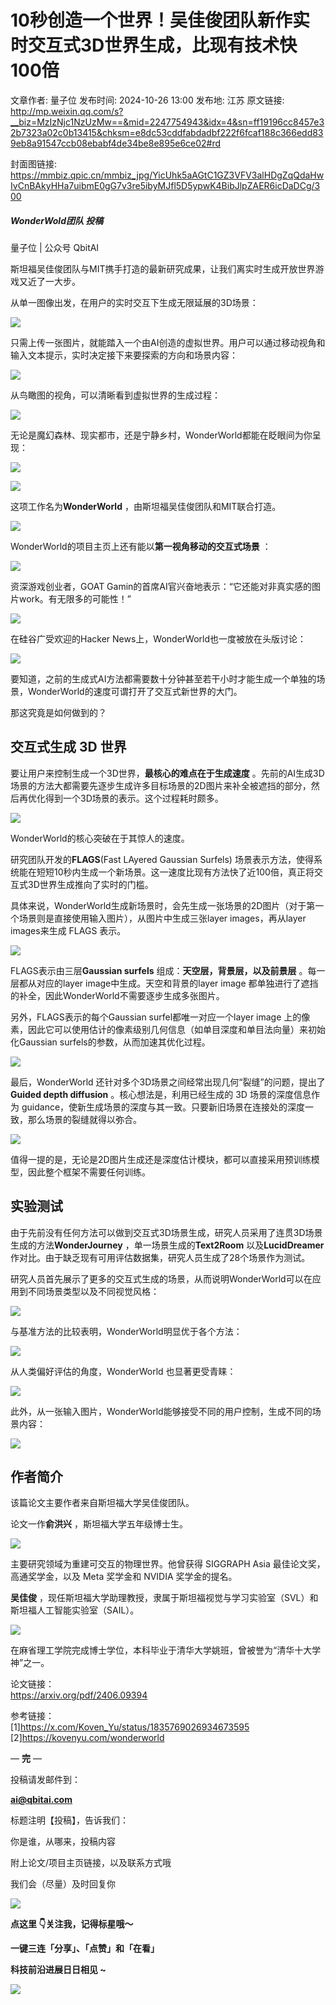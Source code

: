 # 10秒创造一个世界！吴佳俊团队新作实时交互式3D世界生成，比现有技术快100倍

文章作者: 量子位
发布时间: 2024-10-26 13:00
发布地: 江苏
原文链接: http://mp.weixin.qq.com/s?__biz=MzIzNjc1NzUzMw==&mid=2247754943&idx=4&sn=ff19196cc8457e32b7323a02c0b13415&chksm=e8dc53cddfabdadbf222f6fcaf188c366edd839eb8a91547ccb08ebabf4de34be8e895e6ce02#rd

封面图链接: https://mmbiz.qpic.cn/mmbiz_jpg/YicUhk5aAGtC1GZ3VFV3alHDgZqQdaHwIvCnBAkyHHa7uibmE0gG7v3re5ibyMJfl5D5ypwK4BibJlpZAER6icDaDCg/300

##### WonderWold团队 投稿  
量子位 | 公众号 QbitAI

斯坦福吴佳俊团队与MIT携手打造的最新研究成果，让我们离实时生成开放世界游戏又近了一大步。‍‍

从单一图像出发，在用户的实时交互下生成无限延展的3D场景：

![](https://mmbiz.qpic.cn/mmbiz_gif/YicUhk5aAGtC1GZ3VFV3alHDgZqQdaHwIIjBSsyetRFZoru0d5mCrjFswdmj2oebYJve8Rab8hcLhlo40Q6YLmw/640?wx_fmt=gif&from=appmsg)

只需上传一张图片，就能踏入一个由AI创造的虚拟世界。用户可以通过移动视角和输入文本提示，实时决定接下来要探索的方向和场景内容：

![](https://mmbiz.qpic.cn/mmbiz_gif/YicUhk5aAGtC1GZ3VFV3alHDgZqQdaHwIurdmwVakgxnlLVE6xvSsMoiaLbN8FejgDMjVoTjiaIq34aOWt8Hvve0A/640?wx_fmt=gif&from=appmsg)

从鸟瞰图的视角，可以清晰看到虚拟世界的生成过程：

![](https://mmbiz.qpic.cn/mmbiz_gif/YicUhk5aAGtC1GZ3VFV3alHDgZqQdaHwI9QBlkjUiaibShLDOdqb7N8B90FUOOicloVoR1DRuw8hYFWBSib6BgC57TQ/640?wx_fmt=gif&from=appmsg)

无论是魔幻森林、现实都市，还是宁静乡村，WonderWorld都能在眨眼间为你呈现：

![](https://mmbiz.qpic.cn/mmbiz_gif/YicUhk5aAGtC1GZ3VFV3alHDgZqQdaHwI0Nl9mHOUGVynWRgbqaia9EYDxTT3CyZBE02WCfDHr28wdNiaskA3rFfQ/640?wx_fmt=gif&from=appmsg)

![](https://mmbiz.qpic.cn/mmbiz_gif/YicUhk5aAGtC1GZ3VFV3alHDgZqQdaHwIdsc5zwFRS2dFY4NK3lWbwgI7Sr6FB5vCKOeKgezcnBSBMtJfqiakVzw/640?wx_fmt=gif&from=appmsg)

这项工作名为**WonderWorld** ，由斯坦福吴佳俊团队和MIT联合打造。

![](https://mmbiz.qpic.cn/mmbiz_png/YicUhk5aAGtC1GZ3VFV3alHDgZqQdaHwIeVM77RDOIHc1UMforJ8lSp0pawBL7DPO3DZICDmSLLshRGMAOSZhDA/640?wx_fmt=png&from=appmsg)

WonderWorld的项目主页上还有能以**第一视角移动的交互式场景** ：

![](https://mmbiz.qpic.cn/mmbiz_png/YicUhk5aAGtC1GZ3VFV3alHDgZqQdaHwIWL4akXFL9ZtBlp74ZLpw3hbVqdv27L35iblzGXayjkhfj1S1C2jwkNA/640?wx_fmt=png&from=appmsg)

资深游戏创业者，GOAT Gamin的首席AI官兴奋地表示：“它还能对非真实感的图片work。有无限多的可能性！”

![](https://mmbiz.qpic.cn/mmbiz_png/YicUhk5aAGtC1GZ3VFV3alHDgZqQdaHwIanTeWhsZiaEmIr96eMpR2ibIrMBrltQCDZL7MpibAzP4LpZyy18WcyxGA/640?wx_fmt=png&from=appmsg)

在硅谷广受欢迎的Hacker News上，WonderWorld也一度被放在头版讨论：

![](https://mmbiz.qpic.cn/mmbiz_jpg/YicUhk5aAGtC1GZ3VFV3alHDgZqQdaHwIFRgSeicIm3EMeUU3F94CLwFLYK6eymqpo1XrEx31DK63COrpruLAl9A/640?wx_fmt=jpeg&from=appmsg)  

要知道，之前的生成式AI方法都需要数十分钟甚至若干小时才能生成一个单独的场景，WonderWorld的速度可谓打开了交互式新世界的大门。

那这究竟是如何做到的？

## 交互式生成 3D 世界

要让用户来控制生成一个3D世界，**最核心的难点在于生成速度**
。先前的AI生成3D场景的方法大都需要先逐步生成许多目标场景的2D图片来补全被遮挡的部分，然后再优化得到一个3D场景的表示。这个过程耗时颇多。

![](https://mmbiz.qpic.cn/mmbiz_png/YicUhk5aAGtC1GZ3VFV3alHDgZqQdaHwIyJVobHABBCibP21te1KTpv5ZNT2Jt0xA37t8iaXgVGdeoJmvfaTpOHFA/640?wx_fmt=png&from=appmsg)

WonderWorld的核心突破在于其惊人的速度。

研究团队开发的**FLAGS**(Fast LAyered Gaussian Surfels)
场景表示方法，使得系统能在短短10秒内生成一个新场景。这一速度比现有方法快了近100倍，真正将交互式3D世界生成推向了实时的门槛。

具体来说，WonderWorld生成新场景时，会先生成一张场景的2D图片（对于第一个场景则是直接使用输入图片），从图片中生成三张layer
images，再从layer images来生成 FLAGS 表示。

![](https://mmbiz.qpic.cn/mmbiz_png/YicUhk5aAGtC1GZ3VFV3alHDgZqQdaHwImCkBeib1s99iav7S85KQngYDR2Y0Fc8vh5DhltIfGlBCEXm8q520icymA/640?wx_fmt=png&from=appmsg)

FLAGS表示由三层**Gaussian surfels** 组成：**天空层，背景层，以及前景层** 。每一层都从对应的layer
image中生成。天空和背景的layer image 都单独进行了遮挡的补全，因此WonderWorld不需要逐步生成多张图片。

另外，FLAGS表示的每个Gaussian surfel都唯一对应一个layer image
上的像素，因此它可以使用估计的像素级别几何信息（如单目深度和单目法向量）来初始化Gaussian surfels的参数，从而加速其优化过程。

![](https://mmbiz.qpic.cn/mmbiz_png/YicUhk5aAGtC1GZ3VFV3alHDgZqQdaHwIVfFRVMgiaV11pwIGn8JrIibTYyqLHP1bBxssDrvPEOeSibichbv8vNmEaQ/640?wx_fmt=png&from=appmsg)

最后，WonderWorld 还针对多个3D场景之间经常出现几何“裂缝”的问题，提出了**Guided depth diffusion**
。核心想法是，利用已经生成的 3D 场景的深度信息作为
guidance，使新生成场景的深度与其一致。只要新旧场景在连接处的深度一致，那么场景的裂缝就得以弥合。

![](https://mmbiz.qpic.cn/mmbiz_png/YicUhk5aAGtC1GZ3VFV3alHDgZqQdaHwIAKRoz2YVC5Po4NLqKaLeUoSubicJ2GkYMzW6iaeDnoe9QAbsMxrriajQw/640?wx_fmt=png&from=appmsg)

值得一提的是，无论是2D图片生成还是深度估计模块，都可以直接采用预训练模型，因此整个框架不需要任何训练。

## 实验测试

由于先前没有任何方法可以做到交互式3D场景生成，研究人员采用了连贯3D场景生成的方法**WonderJourney**
，单一场景生成的**Text2Room** 以及**LucidDreamer** 作对比。由于缺乏现有可用评估数据集，研究人员生成了28个场景作为测试。

研究人员首先展示了更多的交互式生成的场景，从而说明WonderWorld可以在应用到不同场景类型以及不同视觉风格：

![](https://mmbiz.qpic.cn/mmbiz_png/YicUhk5aAGtC1GZ3VFV3alHDgZqQdaHwI8xZempIL6LWGQnvxuQBM1NdaBUSLpeSMDkgSPQVmmFYictzd4Zebzcw/640?wx_fmt=png&from=appmsg)

与基准方法的比较表明，WonderWorld明显优于各个方法：

![](https://mmbiz.qpic.cn/mmbiz_png/YicUhk5aAGtC1GZ3VFV3alHDgZqQdaHwIcFj1e9nHia6AMATHwUagyo61VC4H4GiboX0HjJTwTcD6HXYibX7jVVz8g/640?wx_fmt=png&from=appmsg)

从人类偏好评估的角度，WonderWorld 也显著更受青睐：

![](https://mmbiz.qpic.cn/mmbiz_png/YicUhk5aAGtC1GZ3VFV3alHDgZqQdaHwIRnrlkZpnKHkYcm8MCfhTOeGhm8T8V1It3KprE5zOk4r8LBQcBoaqKA/640?wx_fmt=png&from=appmsg)

此外，从一张输入图片，WonderWorld能够接受不同的用户控制，生成不同的场景内容：

![](https://mmbiz.qpic.cn/mmbiz_png/YicUhk5aAGtC1GZ3VFV3alHDgZqQdaHwIKKEg9lnbS1ZwMboPDuLwPIBY4muSnXO8QoSHYEF8YIRgyFwoCOA8gg/640?wx_fmt=png&from=appmsg)

## 作者简介

该篇论文主要作者来自斯坦福大学吴佳俊团队。

论文一作**俞洪兴** ，斯坦福大学五年级博士生。

![](https://mmbiz.qpic.cn/mmbiz_png/YicUhk5aAGtC1GZ3VFV3alHDgZqQdaHwIUgQVaQYUA3jcNacibokUqk9fMy6UELW9yNSmZS3YBgB2WCWQ7ibQfexQ/640?wx_fmt=png&from=appmsg)

主要研究领域为重建可交互的物理世界。他曾获得 SIGGRAPH Asia 最佳论文奖，高通奖学金，以及 Meta 奖学金和 NVIDIA 奖学金的提名。

**吴佳俊** ，现任斯坦福大学助理教授，隶属于斯坦福视觉与学习实验室（SVL）和斯坦福人工智能实验室（SAIL）。

![](https://mmbiz.qpic.cn/mmbiz_png/YicUhk5aAGtC1GZ3VFV3alHDgZqQdaHwIiaQWcXLBykFvLTJPUNicWibEhRzPForox4Z0IzNAPQcaFECB7HO6G1CIQ/640?wx_fmt=png&from=appmsg)

在麻省理工学院完成博士学位，本科毕业于清华大学姚班，曾被誉为“清华十大学神”之一。

论文链接：  
https://arxiv.org/pdf/2406.09394

参考链接：  
[1]https://x.com/Koven_Yu/status/1835769026934673595  
[2]https://kovenyu.com/wonderworld

— **完** —

  

投稿请发邮件到：

**ai@qbitai.com**

标题注明【投稿】，告诉我们：

你是谁，从哪来，投稿内容‍

附上论文/项目主页链接，以及联系方式哦

我们会（尽量）及时回复你

![](https://mmbiz.qpic.cn/mmbiz_gif/YicUhk5aAGtC5nGy7YMGhQ0ZJeyibWyL0KVCtiaLEPMyd4Bszuo0bFIOxZOvdmqdxnOosYXyu5aI7MXpyUrUWfz6g/640?wx_fmt=gif&tp=webp&wxfrom=5&wx_lazy=1)

  

**点这里 👇关注我，记得标星哦～**

**一键三连「分享」、「点赞」和「在看」**

**科技前沿进展日日相见 ~**

![](https://mmbiz.qpic.cn/mmbiz_svg/g9RQicMD01M0tYoRQT2cMQRmPS5ZDyrrfzeksiay90KaDzlGBH61icqHxmgFKfvfXtVuwTHV740CDLAaXU1LIfZyoJEpYKcRIiaE/640?wx_fmt=svg&tp=webp&wxfrom=5&wx_lazy=1&wx_co=1)

